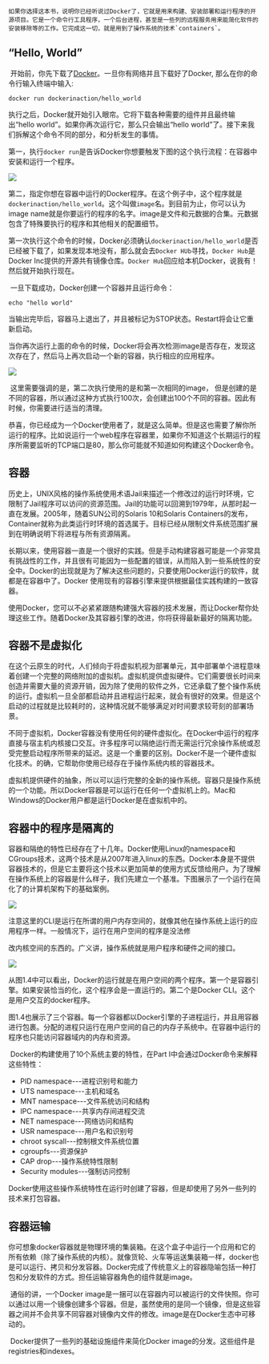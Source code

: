 	如果你选择这本书，说明你已经听说过Docker了，它就是用来构建、安装部署和运行程序的开源项目。它是一个命令行工具程序，一个后台进程，甚至是一些列的远程服务用来能简化软件的安装移除等的工作。它完成这一切，就是用到了操作系统的技术`containers`。

## “Hello, World”

​	开始前，你先下载了[Docker](https://docs.docker.com/install/)。一旦你有网络并且下载好了Docker, 那么在你的命令行输入终端中输入:

```
docker run dockerinaction/hello_world
```

​	执行之后，Docker就开始引入眼帘。它将下载各种需要的组件并且最终输出“hello world”。如果你再次运行它，那么只会输出“hello world”了。接下来我们拆解这个命令不同的部分，和分析发生的事情。

​	第一，执行`docker run`是告诉Docker你想要触发下图的这个执行流程：在容器中安装和运行一个程序。

![](http://www.reyren.cn:88/Docker-In-Action/welcome-to-docker/what-is-docker/docker-run.png)

​	第二，指定你想在容器中运行的Docker程序。在这个例子中，这个程序就是`dockerinaction/hello_world`。这个叫做`image`名。到目前为止，你可以认为image name就是你要运行的程序的名字。image是文件和元数据的合集。元数据包含了特殊要执行的程序和其他相关的配置细节。

​	第一次执行这个命令的时候，Docker必须确认`dockerinaction/hello_world`是否已经被下载了，如果发现本地没有，那么就会去`Docker HUb`寻找，`Docker Hub`是Docker Inc提供的开源共有镜像仓库。`Docker Hub`回应给本机Docker，说我有！然后就开始执行现在。

​	一旦下载成功，Docker创建一个容器并且运行命令：

```
echo "hello world"
```

​	当输出完毕后，容器马上退出了，并且被标记为STOP状态。Restart将会让它重新启动。

​	当你再次运行上面的命令的时候，Docker将会再次检测image是否存在，发现这次存在了，然后马上再次启动一个新的容器，执行相应的应用程序。

![](http://www.reyren.cn:88/Docker-In-Action/welcome-to-docker/what-is-docker/docker-run-2.png)

​	这里需要强调的是，第二次执行使用的是和第一次相同的image， 但是创建的是不同的容器，所以通过这种方式执行100次，会创建出100个不同的容器。因此有时候，你需要进行适当的清理。

​	恭喜，你已经成为一个Docker使用者了，就是这么简单。但是这也需要了解你所运行的程序。比如说运行一个web程序在容器里，如果你不知道这个长期运行的程序所需要监听的TCP端口是80，那么你可能就不知道如何构建这个Docker命令。



## 容器

​	历史上，UNIX风格的操作系统使用术语Jail来描述一个修改过的运行时环境，它限制了Jail程序可以访问的资源范围。Jail的功能可以回溯到1979年，从那时起一直在发展。2005年，随着SUN公司的Solaris 10和Solaris Containers的发布，Container就称为此类运行时环境的首选属于。目标已经从限制文件系统范围扩展到在明确说明下将进程与所有资源隔离。

​	长期以来，使用容器一直是一个很好的实践。但是手动构建容器可能是一个非常具有挑战性的工作，并且很有可能因为一些配置的错误，从而陷入到一些系统性的安全中。Docker的出现就是为了解决这些问题的，只要使用Docker运行的软件，就都是在容器中了。Docker 使用现有的容器引擎来提供根据最佳实践构建的一致容器。

​	使用Docker，您可以不必紧紧跟随构建强大容器的技术发展，而让Docker帮你处理这些工作。随着Docker及其容器引擎的改进，你将获得最新最好的隔离功能。



## 容器不是虚拟化

​	在这个云原生的时代，人们倾向于将虚拟机视为部署单元，其中部署单个进程意味着创建一个完整的网络附加的虚拟机。虚拟机提供虚拟硬件。它们需要很长时间来创造并需要大量的资源开销，因为除了使用的软件之外，它还承载了整个操作系统的运行。虚拟机一旦全部都启动并且进程运行起来，就会有很好的效果。但是这个启动的过程就是比较耗时的，这种情况就不能够满足对时间要求较苛刻的部署场景。

​	不同于虚拟机，Docker容器没有使用任何的硬件虚拟化。在Docker中运行的程序直接与宿主机内核接口交互。许多程序可以隔绝运行而无需运行冗余操作系统或忍受完整启动程序所带来的延迟。这是一个重要的区别。Docker不是一个硬件虚拟化技术。的确，它帮助你使用已经存在于操作系统内核的容器技术。

​	虚拟机提供硬件的抽象，所以可以运行完整的全新的操作系统。容器只是操作系统的一个功能。所以Docker容器是可以运行在任何一个虚拟机上的。Mac和Windows的Docker用户都是运行Docker是在虚拟机中的。

## 容器中的程序是隔离的

​	容器和隔绝的特性已经存在了十几年。Docker使用Linux的namespace和CGroups技术，这两个技术是从2007年进入linux的东西。Docker本身是不提供容器技术的，但是它主要将这个技术以更加简单的使用方式反馈给用户。为了理解在操作系统上的容器是什么样子，我们先建立一个基准。下图展示了一个运行在简化了的计算机架构下的基础案例。

![ ](http://www.reyren.cn:88/Docker-In-Action/welcome-to-docker/what-is-docker/basline-what-is-container.png)

​	注意这里的CLI是运行在所谓的用户内存空间的，就像其他在操作系统上运行的应用程序一样。一般情况下，运行在用户空间的程序是没法修

改内核空间的东西的。广义讲，操作系统就是用户程序和硬件之间的接口。

![](http://www.reyren.cn:88/Docker-In-Action/welcome-to-docker/what-is-docker/Docker-run-three-containers.png)

​	从图1.4中可以看出，Docker的运行就是在用户空间的两个程序。第一个是容器引擎。如果安装恰当的化，这个程序会是一直运行的。第二个是Docker CLI。这个是用户交互的docker程序。

​	图1.4也展示了三个容器。每一个容器都以Docker引擎的子进程运行，并且用容器进行包裹。分配的进程只运行在用户空间的自己的内存子系统中。在容器中运行的程序也只能访问容器域内的内存和资源。

​	Docker的构建使用了10个系统主要的特性，在Part I中会通过Docker命令来解释这些特性：

- PID namespace---进程识别号和能力
- UTS namespace---主机和域名
- MNT namespace---文件系统访问和结构
- IPC namespace---共享内存间进程交流
- NET namespace---网络访问和结构
- USR namespace---用户名和识别号
- chroot syscall---控制根文件系统位置
- cgroupfs---资源保护
- CAP drop---操作系统特性限制
- Security modules---强制访问控制

​	Docker使用这些操作系统特性在运行时创建了容器，但是却使用了另外一些列的技术来打包容器。

## 容器运输

​	你可想象docker容器就是物理环境的集装箱。在这个盒子中运行一个应用和它的所有依赖（除了操作系统的内核）。就像货轮、火车等运送集装箱一样，docker也是可以运行、拷贝和分发容器。Docker完成了传统意义上的容器隐喻包括一种打包和分发软件的方式。担任运输容器角色的组件就是image。

​	通俗的讲，一个Docker image是一捆可以在容器内可以被运行的文件快照。你可以通过以用一个镜像创建多个容器。但是，虽然使用的是同一个镜像，但是这些容器之间并不会共享不同容器对镜像内文件的修改。image是在Docker生态中可移动的。

​	Docker提供了一些列的基础设施组件来简化Docker image的分发。这些组件是registries和indexes。

